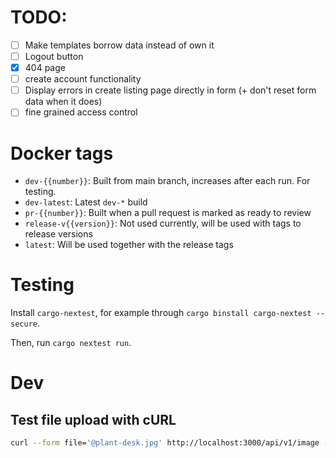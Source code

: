 
# TODO:
 - [ ] Make templates borrow data instead of own it
 - [ ] Logout button
 - [x] 404 page
 - [ ] create account functionality
 - [ ] Display errors in create listing page directly in form (+ don't reset form data when it does)
 - [ ] fine grained access control

# Docker tags

 - `dev-{{number}}`: Built from main branch, increases after each run. For testing.
 - `dev-latest`: Latest `dev-*` build
 - `pr-{{number}}`: Built when a pull request is marked as ready to review
 - `release-v{{version}}`: Not used currently, will be used with tags to release versions
 - `latest`: Will be used together with the release tags

# Testing

Install `cargo-nextest`, for example through `cargo binstall cargo-nextest --secure`.

Then, run `cargo nextest run`.

# Dev

## Test file upload with cURL

```bash
curl --form file='@plant-desk.jpg' http://localhost:3000/api/v1/image -v
```
